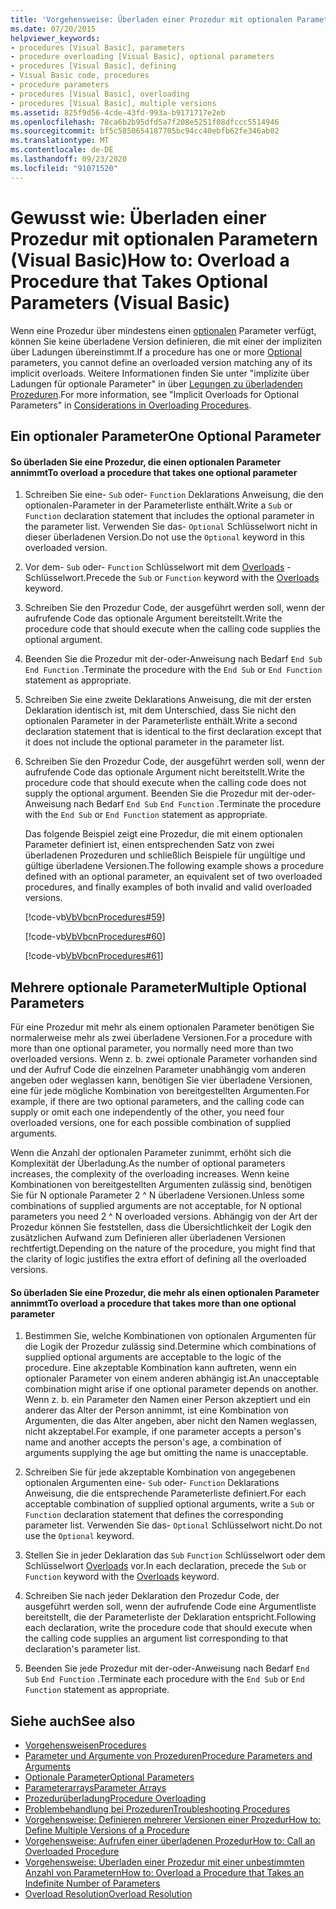 ```yaml
---
title: 'Vorgehensweise: Überladen einer Prozedur mit optionalen Parametern'
ms.date: 07/20/2015
helpviewer_keywords:
- procedures [Visual Basic], parameters
- procedure overloading [Visual Basic], optional parameters
- procedures [Visual Basic], defining
- Visual Basic code, procedures
- procedure parameters
- procedures [Visual Basic], overloading
- procedures [Visual Basic], multiple versions
ms.assetid: 825f9d56-4cde-43fd-993a-b9171717e2eb
ms.openlocfilehash: 78ca6b2b95dfd5a7f208e5251f08dfccc5514946
ms.sourcegitcommit: bf5c5850654187705bc94cc40ebfb62fe346ab02
ms.translationtype: MT
ms.contentlocale: de-DE
ms.lasthandoff: 09/23/2020
ms.locfileid: "91071520"
---
```

# <a name="how-to-overload-a-procedure-that-takes-optional-parameters-visual-basic"></a><span data-ttu-id="b9b46-102">Gewusst wie: Überladen einer Prozedur mit optionalen Parametern (Visual Basic)</span><span class="sxs-lookup"><span data-stu-id="b9b46-102">How to: Overload a Procedure that Takes Optional Parameters (Visual Basic)</span></span>

<span data-ttu-id="b9b46-103">Wenn eine Prozedur über mindestens einen [optionalen](../../../language-reference/modifiers/optional.md) Parameter verfügt, können Sie keine überladene Version definieren, die mit einer der impliziten über Ladungen übereinstimmt.</span><span class="sxs-lookup"><span data-stu-id="b9b46-103">If a procedure has one or more [Optional](../../../language-reference/modifiers/optional.md) parameters, you cannot define an overloaded version matching any of its implicit overloads.</span></span> <span data-ttu-id="b9b46-104">Weitere Informationen finden Sie unter "implizite über Ladungen für optionale Parameter" in über [Legungen zu überladenden Prozeduren](./considerations-in-overloading-procedures.md).</span><span class="sxs-lookup"><span data-stu-id="b9b46-104">For more information, see "Implicit Overloads for Optional Parameters" in [Considerations in Overloading Procedures](./considerations-in-overloading-procedures.md).</span></span>  
  
## <a name="one-optional-parameter"></a><span data-ttu-id="b9b46-105">Ein optionaler Parameter</span><span class="sxs-lookup"><span data-stu-id="b9b46-105">One Optional Parameter</span></span>  
  
#### <a name="to-overload-a-procedure-that-takes-one-optional-parameter"></a><span data-ttu-id="b9b46-106">So überladen Sie eine Prozedur, die einen optionalen Parameter annimmt</span><span class="sxs-lookup"><span data-stu-id="b9b46-106">To overload a procedure that takes one optional parameter</span></span>  
  
1. <span data-ttu-id="b9b46-107">Schreiben Sie eine- `Sub` oder- `Function` Deklarations Anweisung, die den optionalen-Parameter in der Parameterliste enthält.</span><span class="sxs-lookup"><span data-stu-id="b9b46-107">Write a `Sub` or `Function` declaration statement that includes the optional parameter in the parameter list.</span></span> <span data-ttu-id="b9b46-108">Verwenden Sie das- `Optional` Schlüsselwort nicht in dieser überladenen Version.</span><span class="sxs-lookup"><span data-stu-id="b9b46-108">Do not use the `Optional` keyword in this overloaded version.</span></span>  
  
2. <span data-ttu-id="b9b46-109">Vor dem- `Sub` oder- `Function` Schlüsselwort mit dem [Overloads](../../../language-reference/modifiers/overloads.md) -Schlüsselwort.</span><span class="sxs-lookup"><span data-stu-id="b9b46-109">Precede the `Sub` or `Function` keyword with the [Overloads](../../../language-reference/modifiers/overloads.md) keyword.</span></span>  
  
3. <span data-ttu-id="b9b46-110">Schreiben Sie den Prozedur Code, der ausgeführt werden soll, wenn der aufrufende Code das optionale Argument bereitstellt.</span><span class="sxs-lookup"><span data-stu-id="b9b46-110">Write the procedure code that should execute when the calling code supplies the optional argument.</span></span>  
  
4. <span data-ttu-id="b9b46-111">Beenden Sie die Prozedur mit der-oder-Anweisung nach Bedarf `End Sub` `End Function` .</span><span class="sxs-lookup"><span data-stu-id="b9b46-111">Terminate the procedure with the `End Sub` or `End Function` statement as appropriate.</span></span>  
  
5. <span data-ttu-id="b9b46-112">Schreiben Sie eine zweite Deklarations Anweisung, die mit der ersten Deklaration identisch ist, mit dem Unterschied, dass Sie nicht den optionalen Parameter in der Parameterliste enthält.</span><span class="sxs-lookup"><span data-stu-id="b9b46-112">Write a second declaration statement that is identical to the first declaration except that it does not include the optional parameter in the parameter list.</span></span>  
  
6. <span data-ttu-id="b9b46-113">Schreiben Sie den Prozedur Code, der ausgeführt werden soll, wenn der aufrufende Code das optionale Argument nicht bereitstellt.</span><span class="sxs-lookup"><span data-stu-id="b9b46-113">Write the procedure code that should execute when the calling code does not supply the optional argument.</span></span> <span data-ttu-id="b9b46-114">Beenden Sie die Prozedur mit der-oder-Anweisung nach Bedarf `End Sub` `End Function` .</span><span class="sxs-lookup"><span data-stu-id="b9b46-114">Terminate the procedure with the `End Sub` or `End Function` statement as appropriate.</span></span>  
  
     <span data-ttu-id="b9b46-115">Das folgende Beispiel zeigt eine Prozedur, die mit einem optionalen Parameter definiert ist, einen entsprechenden Satz von zwei überladenen Prozeduren und schließlich Beispiele für ungültige und gültige überladene Versionen.</span><span class="sxs-lookup"><span data-stu-id="b9b46-115">The following example shows a procedure defined with an optional parameter,  an equivalent set of two overloaded procedures, and finally examples of both invalid and valid overloaded versions.</span></span>  
  
     [!code-vb[VbVbcnProcedures#59](~/samples/snippets/visualbasic/VS_Snippets_VBCSharp/VbVbcnProcedures/VB/Class1.vb#59)]  
  
     [!code-vb[VbVbcnProcedures#60](~/samples/snippets/visualbasic/VS_Snippets_VBCSharp/VbVbcnProcedures/VB/Class1.vb#60)]  
  
     [!code-vb[VbVbcnProcedures#61](~/samples/snippets/visualbasic/VS_Snippets_VBCSharp/VbVbcnProcedures/VB/Class1.vb#61)]  
  
## <a name="multiple-optional-parameters"></a><span data-ttu-id="b9b46-116">Mehrere optionale Parameter</span><span class="sxs-lookup"><span data-stu-id="b9b46-116">Multiple Optional Parameters</span></span>  

 <span data-ttu-id="b9b46-117">Für eine Prozedur mit mehr als einem optionalen Parameter benötigen Sie normalerweise mehr als zwei überladene Versionen.</span><span class="sxs-lookup"><span data-stu-id="b9b46-117">For a procedure with more than one optional parameter, you normally need more than two overloaded versions.</span></span> <span data-ttu-id="b9b46-118">Wenn z. b. zwei optionale Parameter vorhanden sind und der Aufruf Code die einzelnen Parameter unabhängig vom anderen angeben oder weglassen kann, benötigen Sie vier überladene Versionen, eine für jede mögliche Kombination von bereitgestellten Argumenten.</span><span class="sxs-lookup"><span data-stu-id="b9b46-118">For example, if there are two optional parameters, and the calling code can supply or omit each one independently of the other, you need four overloaded versions, one for each possible combination of supplied arguments.</span></span>  
  
 <span data-ttu-id="b9b46-119">Wenn die Anzahl der optionalen Parameter zunimmt, erhöht sich die Komplexität der Überladung.</span><span class="sxs-lookup"><span data-stu-id="b9b46-119">As the number of optional parameters increases, the complexity of the overloading increases.</span></span> <span data-ttu-id="b9b46-120">Wenn keine Kombinationen von bereitgestellten Argumenten zulässig sind, benötigen Sie für N optionale Parameter 2 ^ N überladene Versionen.</span><span class="sxs-lookup"><span data-stu-id="b9b46-120">Unless some combinations of supplied arguments are not acceptable, for N optional parameters you need 2 ^ N overloaded versions.</span></span> <span data-ttu-id="b9b46-121">Abhängig von der Art der Prozedur können Sie feststellen, dass die Übersichtlichkeit der Logik den zusätzlichen Aufwand zum Definieren aller überladenen Versionen rechtfertigt.</span><span class="sxs-lookup"><span data-stu-id="b9b46-121">Depending on the nature of the procedure, you might find that the clarity of logic justifies the extra effort of defining all the overloaded versions.</span></span>  
  
#### <a name="to-overload-a-procedure-that-takes-more-than-one-optional-parameter"></a><span data-ttu-id="b9b46-122">So überladen Sie eine Prozedur, die mehr als einen optionalen Parameter annimmt</span><span class="sxs-lookup"><span data-stu-id="b9b46-122">To overload a procedure that takes more than one optional parameter</span></span>  
  
1. <span data-ttu-id="b9b46-123">Bestimmen Sie, welche Kombinationen von optionalen Argumenten für die Logik der Prozedur zulässig sind.</span><span class="sxs-lookup"><span data-stu-id="b9b46-123">Determine which combinations of supplied optional arguments are acceptable to the logic of the procedure.</span></span> <span data-ttu-id="b9b46-124">Eine akzeptable Kombination kann auftreten, wenn ein optionaler Parameter von einem anderen abhängig ist.</span><span class="sxs-lookup"><span data-stu-id="b9b46-124">An unacceptable combination might arise if one optional parameter depends on another.</span></span> <span data-ttu-id="b9b46-125">Wenn z. b. ein Parameter den Namen einer Person akzeptiert und ein anderer das Alter der Person annimmt, ist eine Kombination von Argumenten, die das Alter angeben, aber nicht den Namen weglassen, nicht akzeptabel.</span><span class="sxs-lookup"><span data-stu-id="b9b46-125">For example, if one parameter accepts a person's name and another accepts the person's age, a combination of arguments supplying the age but omitting the name is unacceptable.</span></span>  
  
2. <span data-ttu-id="b9b46-126">Schreiben Sie für jede akzeptable Kombination von angegebenen optionalen Argumenten eine- `Sub` oder- `Function` Deklarations Anweisung, die die entsprechende Parameterliste definiert.</span><span class="sxs-lookup"><span data-stu-id="b9b46-126">For each acceptable combination of supplied optional arguments, write a `Sub` or `Function` declaration statement that defines the corresponding parameter list.</span></span> <span data-ttu-id="b9b46-127">Verwenden Sie das- `Optional` Schlüsselwort nicht.</span><span class="sxs-lookup"><span data-stu-id="b9b46-127">Do not use the `Optional` keyword.</span></span>  
  
3. <span data-ttu-id="b9b46-128">Stellen Sie in jeder Deklaration das `Sub` `Function` Schlüsselwort oder dem Schlüsselwort [Overloads](../../../language-reference/modifiers/overloads.md) vor.</span><span class="sxs-lookup"><span data-stu-id="b9b46-128">In each declaration, precede the `Sub` or `Function` keyword with the [Overloads](../../../language-reference/modifiers/overloads.md) keyword.</span></span>  
  
4. <span data-ttu-id="b9b46-129">Schreiben Sie nach jeder Deklaration den Prozedur Code, der ausgeführt werden soll, wenn der aufrufende Code eine Argumentliste bereitstellt, die der Parameterliste der Deklaration entspricht.</span><span class="sxs-lookup"><span data-stu-id="b9b46-129">Following each declaration, write the procedure code that should execute when the calling code supplies an argument list corresponding to that declaration's parameter list.</span></span>  
  
5. <span data-ttu-id="b9b46-130">Beenden Sie jede Prozedur mit der-oder-Anweisung nach Bedarf `End Sub` `End Function` .</span><span class="sxs-lookup"><span data-stu-id="b9b46-130">Terminate each procedure with the `End Sub` or `End Function` statement as appropriate.</span></span>  
  
## <a name="see-also"></a><span data-ttu-id="b9b46-131">Siehe auch</span><span class="sxs-lookup"><span data-stu-id="b9b46-131">See also</span></span>

- [<span data-ttu-id="b9b46-132">Vorgehensweisen</span><span class="sxs-lookup"><span data-stu-id="b9b46-132">Procedures</span></span>](./index.md)
- [<span data-ttu-id="b9b46-133">Parameter und Argumente von Prozeduren</span><span class="sxs-lookup"><span data-stu-id="b9b46-133">Procedure Parameters and Arguments</span></span>](./procedure-parameters-and-arguments.md)
- [<span data-ttu-id="b9b46-134">Optionale Parameter</span><span class="sxs-lookup"><span data-stu-id="b9b46-134">Optional Parameters</span></span>](./optional-parameters.md)
- [<span data-ttu-id="b9b46-135">Parameterarrays</span><span class="sxs-lookup"><span data-stu-id="b9b46-135">Parameter Arrays</span></span>](./parameter-arrays.md)
- [<span data-ttu-id="b9b46-136">Prozedurüberladung</span><span class="sxs-lookup"><span data-stu-id="b9b46-136">Procedure Overloading</span></span>](./procedure-overloading.md)
- [<span data-ttu-id="b9b46-137">Problembehandlung bei Prozeduren</span><span class="sxs-lookup"><span data-stu-id="b9b46-137">Troubleshooting Procedures</span></span>](./troubleshooting-procedures.md)
- [<span data-ttu-id="b9b46-138">Vorgehensweise: Definieren mehrerer Versionen einer Prozedur</span><span class="sxs-lookup"><span data-stu-id="b9b46-138">How to: Define Multiple Versions of a Procedure</span></span>](./how-to-define-multiple-versions-of-a-procedure.md)
- [<span data-ttu-id="b9b46-139">Vorgehensweise: Aufrufen einer überladenen Prozedur</span><span class="sxs-lookup"><span data-stu-id="b9b46-139">How to: Call an Overloaded Procedure</span></span>](./how-to-call-an-overloaded-procedure.md)
- [<span data-ttu-id="b9b46-140">Vorgehensweise: Überladen einer Prozedur mit einer unbestimmten Anzahl von Parametern</span><span class="sxs-lookup"><span data-stu-id="b9b46-140">How to: Overload a Procedure that Takes an Indefinite Number of Parameters</span></span>](./how-to-overload-a-procedure-that-takes-an-indefinite-number-of-parameters.md)
- [<span data-ttu-id="b9b46-141">Overload Resolution</span><span class="sxs-lookup"><span data-stu-id="b9b46-141">Overload Resolution</span></span>](./overload-resolution.md)
